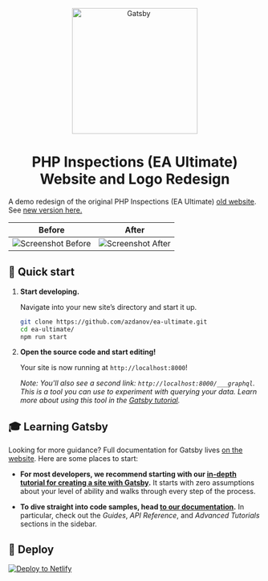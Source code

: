 <p align="center">
  <a href="https://plugins.jetbrains.com/plugin/10215-php-inspections-ea-ultimate-">
    <img alt="Gatsby" src="https://user-images.githubusercontent.com/6123841/56352581-374af400-61d8-11e9-94d0-014fc7127d5c.png" width="250" />
  </a>
</p>
<h1 align="center">
  PHP Inspections (EA Ultimate) Website and Logo Redesign
</h1>

A demo redesign of the original PHP Inspections (EA Ultimate) [old website](https://kalessil.github.io/php-inspections-ultimate.html). See [new version here.](https://awesome-jepsen-eff5a1.netlify.com/)

| Before | After  |
|:-:|:-:|
| ![Screenshot Before](https://user-images.githubusercontent.com/6123841/56352592-3ca83e80-61d8-11e9-9a46-d5fc72fafe58.png)  | ![Screenshot After](https://user-images.githubusercontent.com/6123841/56461659-29a39300-63bf-11e9-993a-c4b98602698b.png)  |


## 🚀 Quick start

1.  **Start developing.**

    Navigate into your new site’s directory and start it up.

    ```sh
    git clone https://github.com/azdanov/ea-ultimate.git
    cd ea-ultimate/
    npm run start

    ```
2.  **Open the source code and start editing!**

    Your site is now running at `http://localhost:8000`!

    _Note: You'll also see a second link: _`http://localhost:8000/___graphql`_. This is a tool you can use to experiment with querying your data. Learn more about using this tool in the [Gatsby tutorial](https://www.gatsbyjs.org/tutorial/part-five/#introducing-graphiql)._

## 🎓 Learning Gatsby

Looking for more guidance? Full documentation for Gatsby lives [on the website](https://www.gatsbyjs.org/). Here are some places to start:

- **For most developers, we recommend starting with our [in-depth tutorial for creating a site with Gatsby](https://www.gatsbyjs.org/tutorial/).** It starts with zero assumptions about your level of ability and walks through every step of the process.

- **To dive straight into code samples, head [to our documentation](https://www.gatsbyjs.org/docs/).** In particular, check out the _Guides_, _API Reference_, and _Advanced Tutorials_ sections in the sidebar.

## 💫 Deploy

[![Deploy to Netlify](https://www.netlify.com/img/deploy/button.svg)](https://app.netlify.com/start/deploy?repository=https://github.com/gatsbyjs/gatsby-starter-default)
